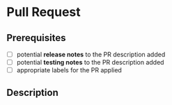 <!-- Please add the related workitem into the title of the PR with the prefix 'AB#' e.g. '[AB#36304] This is my pull request' -->

# Pull Request

## Prerequisites

- [ ] potential **release notes** to the PR description added
- [ ] potential **testing notes** to the PR description added
- [ ] appropriate labels for the PR applied

## Description

<!-- describe your changes here -->
